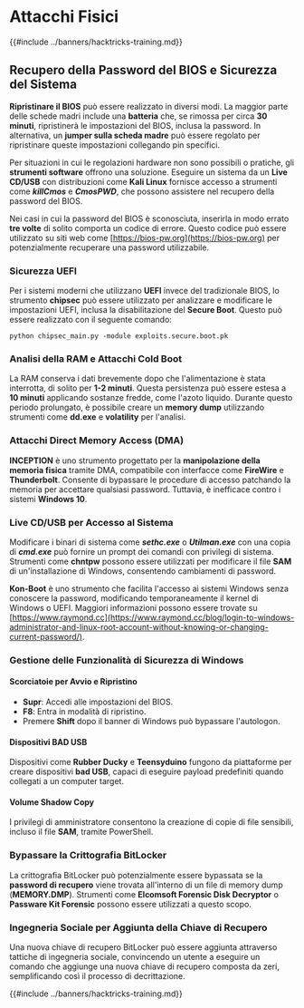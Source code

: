 # Attacchi Fisici

{{#include ../banners/hacktricks-training.md}}

## Recupero della Password del BIOS e Sicurezza del Sistema

**Ripristinare il BIOS** può essere realizzato in diversi modi. La maggior parte delle schede madri include una **batteria** che, se rimossa per circa **30 minuti**, ripristinerà le impostazioni del BIOS, inclusa la password. In alternativa, un **jumper sulla scheda madre** può essere regolato per ripristinare queste impostazioni collegando pin specifici.

Per situazioni in cui le regolazioni hardware non sono possibili o pratiche, gli **strumenti software** offrono una soluzione. Eseguire un sistema da un **Live CD/USB** con distribuzioni come **Kali Linux** fornisce accesso a strumenti come **_killCmos_** e **_CmosPWD_**, che possono assistere nel recupero della password del BIOS.

Nei casi in cui la password del BIOS è sconosciuta, inserirla in modo errato **tre volte** di solito comporta un codice di errore. Questo codice può essere utilizzato su siti web come [https://bios-pw.org](https://bios-pw.org) per potenzialmente recuperare una password utilizzabile.

### Sicurezza UEFI

Per i sistemi moderni che utilizzano **UEFI** invece del tradizionale BIOS, lo strumento **chipsec** può essere utilizzato per analizzare e modificare le impostazioni UEFI, inclusa la disabilitazione del **Secure Boot**. Questo può essere realizzato con il seguente comando:

`python chipsec_main.py -module exploits.secure.boot.pk`

### Analisi della RAM e Attacchi Cold Boot

La RAM conserva i dati brevemente dopo che l'alimentazione è stata interrotta, di solito per **1-2 minuti**. Questa persistenza può essere estesa a **10 minuti** applicando sostanze fredde, come l'azoto liquido. Durante questo periodo prolungato, è possibile creare un **memory dump** utilizzando strumenti come **dd.exe** e **volatility** per l'analisi.

### Attacchi Direct Memory Access (DMA)

**INCEPTION** è uno strumento progettato per la **manipolazione della memoria fisica** tramite DMA, compatibile con interfacce come **FireWire** e **Thunderbolt**. Consente di bypassare le procedure di accesso patchando la memoria per accettare qualsiasi password. Tuttavia, è inefficace contro i sistemi **Windows 10**.

### Live CD/USB per Accesso al Sistema

Modificare i binari di sistema come **_sethc.exe_** o **_Utilman.exe_** con una copia di **_cmd.exe_** può fornire un prompt dei comandi con privilegi di sistema. Strumenti come **chntpw** possono essere utilizzati per modificare il file **SAM** di un'installazione di Windows, consentendo cambiamenti di password.

**Kon-Boot** è uno strumento che facilita l'accesso ai sistemi Windows senza conoscere la password, modificando temporaneamente il kernel di Windows o UEFI. Maggiori informazioni possono essere trovate su [https://www.raymond.cc](https://www.raymond.cc/blog/login-to-windows-administrator-and-linux-root-account-without-knowing-or-changing-current-password/).

### Gestione delle Funzionalità di Sicurezza di Windows

#### Scorciatoie per Avvio e Ripristino

- **Supr**: Accedi alle impostazioni del BIOS.
- **F8**: Entra in modalità di ripristino.
- Premere **Shift** dopo il banner di Windows può bypassare l'autologon.

#### Dispositivi BAD USB

Dispositivi come **Rubber Ducky** e **Teensyduino** fungono da piattaforme per creare dispositivi **bad USB**, capaci di eseguire payload predefiniti quando collegati a un computer target.

#### Volume Shadow Copy

I privilegi di amministratore consentono la creazione di copie di file sensibili, incluso il file **SAM**, tramite PowerShell.

### Bypassare la Crittografia BitLocker

La crittografia BitLocker può potenzialmente essere bypassata se la **password di recupero** viene trovata all'interno di un file di memory dump (**MEMORY.DMP**). Strumenti come **Elcomsoft Forensic Disk Decryptor** o **Passware Kit Forensic** possono essere utilizzati a questo scopo.

### Ingegneria Sociale per Aggiunta della Chiave di Recupero

Una nuova chiave di recupero BitLocker può essere aggiunta attraverso tattiche di ingegneria sociale, convincendo un utente a eseguire un comando che aggiunge una nuova chiave di recupero composta da zeri, semplificando così il processo di decrittazione.

{{#include ../banners/hacktricks-training.md}}
